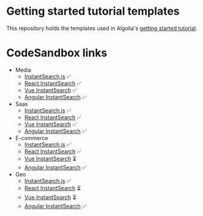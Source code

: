 # Getting started tutorial templates

This repository holds the templates used in Algolia's [getting started tutorial](TODO).

# CodeSandbox links

- Media
  - [InstantSearch.js](https://codesandbox.io/s/github/algolia/getting-started-tutorial-templates/tree/master/InstantSearch.js/media) ✅
  - [React InstantSearch](https://codesandbox.io/s/github/algolia/getting-started-tutorial-templates/tree/master/React%20InstantSearch/media) ✅
  - [Vue InstantSearch](https://codesandbox.io/s/github/algolia/getting-started-tutorial-templates/tree/master/Vue%20InstantSearch/media) ✅
  - [Angular InstantSearch](https://codesandbox.io/s/github/algolia/getting-started-tutorial-templates/tree/master/Angular%20InstantSearch/media) ✅
- Saas
  - [InstantSearch.js](https://codesandbox.io/s/github/algolia/getting-started-tutorial-templates/tree/master/InstantSearch.js/saas) ✅
  - [React InstantSearch](https://codesandbox.io/s/github/algolia/getting-started-tutorial-templates/tree/master/React%20InstantSearch/saas) ✅
  - [Vue InstantSearch](https://codesandbox.io/s/github/algolia/getting-started-tutorial-templates/tree/master/Vue%20InstantSearch/saas) ✅
  - [Angular InstantSearch](https://codesandbox.io/s/github/algolia/getting-started-tutorial-templates/tree/master/Angular%20InstantSearch/saas) ✅
- E-commerce
  - [InstantSearch.js](https://codesandbox.io/s/github/algolia/getting-started-tutorial-templates/tree/master/InstantSearch.js/e-commerce) ✅
  - [React InstantSearch](https://codesandbox.io/s/github/algolia/getting-started-tutorial-templates/tree/master/React%20InstantSearch/e-commerce) ✅
  - [Vue InstantSearch](https://codesandbox.io/s/github/algolia/getting-started-tutorial-templates/tree/master/Vue%20InstantSearch/e-commerce) ⏳
  - [Angular InstantSearch](https://codesandbox.io/s/github/algolia/getting-started-tutorial-templates/tree/master/Angular%20InstantSearch/e-commerce) ✅
- Geo
  - [InstantSearch.js](https://codesandbox.io/s/github/algolia/getting-started-tutorial-templates/tree/master/InstantSearch.js/geo) ✅
  - [React InstantSearch](https://codesandbox.io/s/github/algolia/getting-started-tutorial-templates/tree/master/React%20InstantSearch/geo) ⏳
  - [Vue InstantSearch](https://codesandbox.io/s/github/algolia/getting-started-tutorial-templates/tree/master/Vue%20InstantSearch/geo) ⏳
  - [Angular InstantSearch](https://codesandbox.io/s/github/algolia/getting-started-tutorial-templates/tree/master/Angular%20InstantSearch/geo) ✅
